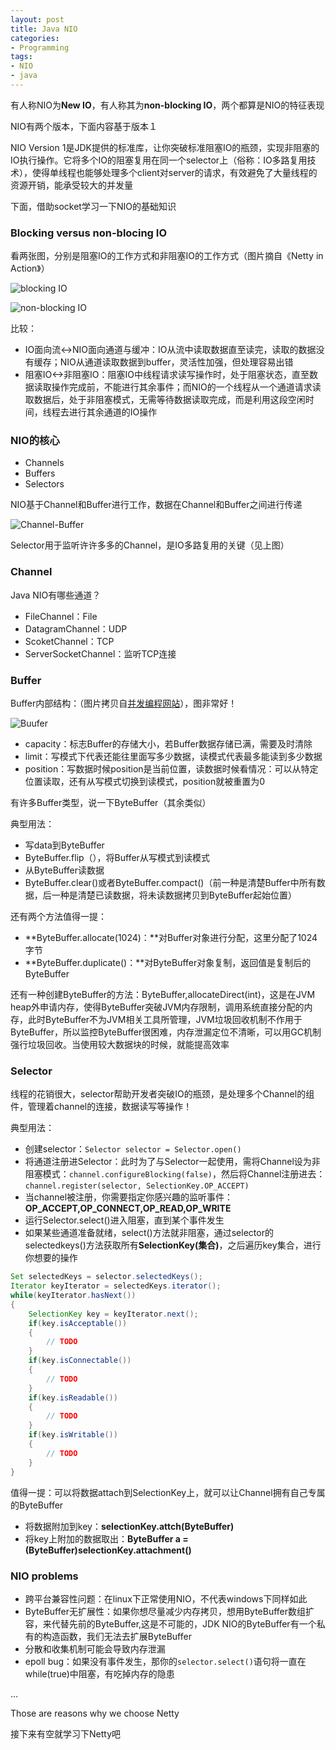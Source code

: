```yaml
---
layout: post
title: Java NIO
categories:
- Programming
tags:
- NIO
- java
---
```


有人称NIO为**New IO**，有人称其为**non-blocking IO**，两个都算是NIO的特征表现

NIO有两个版本，下面内容基于版本１

NIO Version 1是JDK提供的标准库，让你突破标准阻塞IO的瓶颈，实现非阻塞的IO执行操作。它将多个IO的阻塞复用在同一个selector上（俗称：IO多路复用技术），使得单线程也能够处理多个client对server的请求，有效避免了大量线程的资源开销，能承受较大的并发量

下面，借助socket学习一下NIO的基础知识

### Blocking versus non-blocing IO

看两张图，分别是阻塞IO的工作方式和非阻塞IO的工作方式（图片摘自《Netty in Action》）

![blocking IO](https://raw.githubusercontent.com/su-kaiyao/record/master/others/imgs/bIO.png)

![non-blocking IO](https://raw.githubusercontent.com/su-kaiyao/record/master/others/imgs/nbIO.png)

比较：

- IO面向流<->NIO面向通道与缓冲：IO从流中读取数据直至读完，读取的数据没有缓存；NIO从通道读取数据到buffer，灵活性加强，但处理容易出错
- 阻塞IO<->非阻塞IO：阻塞IO中线程请求读写操作时，处于阻塞状态，直至数据读取操作完成前，不能进行其余事件；而NIO的一个线程从一个通道请求读取数据后，处于非阻塞模式，无需等待数据读取完成，而是利用这段空闲时间，线程去进行其余通道的IO操作

### NIO的核心

- Channels
- Buffers
- Selectors

NIO基于Channel和Buffer进行工作，数据在Channel和Buffer之间进行传递

![Channel-Buffer](https://raw.githubusercontent.com/su-kaiyao/record/master/others/imgs/cb.png)

Selector用于监听许许多多的Channel，是IO多路复用的关键（见上图）

### Channel

Java NIO有哪些通道？

- FileChannel：File
- DatagramChannel：UDP
- ScoketChannel：TCP
- ServerSocketChannel：监听TCP连接

### Buffer

Buffer内部结构：（图片拷贝自[并发编程网站](http://ifeve.com/)），图非常好！

![Buufer](https://raw.githubusercontent.com/su-kaiyao/record/master/others/imgs/buffer.png)

- capacity：标志Buffer的存储大小，若Buffer数据存储已满，需要及时清除
- limit：写模式下代表还能往里面写多少数据，读模式代表最多能读到多少数据
- position：写数据时候position是当前位置，读数据时候看情况：可以从特定位置读取，还有从写模式切换到读模式，position就被重置为0

有许多Buffer类型，说一下ByteBuffer（其余类似）

典型用法：

- 写data到ByteBuffer
- ByteBuffer.flip（），将Buffer从写模式到读模式
- 从ByteBuffer读数据
- ByteBuffer.clear()或者ByteBuffer.compact()（前一种是清楚Buffer中所有数据，后一种是清楚已读数据，将未读数据拷贝到ByteBuffer起始位置）

还有两个方法值得一提：

- **ByteBuffer.allocate(1024)：**对Buffer对象进行分配，这里分配了1024字节
- **ByteBuffer.duplicate()：**对ByteBuffer对象复制，返回值是复制后的ByteBuffer

还有一种创建ByteBuffer的方法：ByteBuffer,allocateDirect(int)，这是在JVM heap外申请内存，使得ByteBuffer突破JVM内存限制，调用系统直接分配的内存，此时ByteBuffer不为JVM相关工具所管理，JVM垃圾回收机制不作用于ByteBuffer，所以监控ByteBuffer很困难，内存泄漏定位不清晰，可以用GC机制强行垃圾回收。当使用较大数据块的时候，就能提高效率

### Selector

线程的花销很大，selector帮助开发者突破IO的瓶颈，是处理多个Channel的组件，管理着channel的连接，数据读写等操作！

典型用法：

- 创建selector：`Selector selector = Selector.open()`
- 将通道注册进Selector：此时为了与Selector一起使用，需将Channel设为非阻塞模式：`channel.configureBlocking(false)`，然后将Channel注册进去：`channel.register(selector, SelectionKey.OP_ACCEPT)`
- 当channel被注册，你需要指定你感兴趣的监听事件：**OP_ACCEPT,OP_CONNECT,OP_READ,OP_WRITE**
- 运行Selector.select()进入阻塞，直到某个事件发生
- 如果某些通道准备就绪，select()方法就非阻塞，通过selector的selectedkeys()方法获取所有**SelectionKey(集合)**，之后遍历key集合，进行你想要的操作

```java
Set selectedKeys = selector.selectedKeys();
Iterator keyIterator = selectedKeys.iterator();
while(keyIterator.hasNext()) 
{
    SelectionKey key = keyIterator.next();
    if(key.isAcceptable()) 
    {
        // TODO
    }
    if(key.isConnectable()) 
    {
        // TODO 
    }
    if(key.isReadable())
    {
        // TODO
    }
    if(key.isWritable())
    {
        // TODO
    }
}
```

值得一提：可以将数据attach到SelectionKey上，就可以让Channel拥有自己专属的ByteBuffer

- 将数据附加到key：**selectionKey.attch(ByteBuffer)**
- 将key上附加的数据取出：**ByteBuffer a = (ByteBuffer)selectionKey.attachment()**

### NIO problems

- 跨平台兼容性问题：在linux下正常使用NIO，不代表windows下同样如此
- ByteBuffer无扩展性：如果你想尽量减少内存拷贝，想用ByteBuffer数组扩容，来代替先前的ByteBuffer,这是不可能的，JDK NIO的ByteBuffer有一个私有的构造函数，我们无法去扩展ByteBuffer
- 分散和收集机制可能会导致内存泄漏
- epoll bug：如果没有事件发生，那你的`selector.select()`语句将一直在while(true)中阻塞，有吃掉内存的隐患

...

Those are reasons why we choose Netty

接下来有空就学习下Netty吧